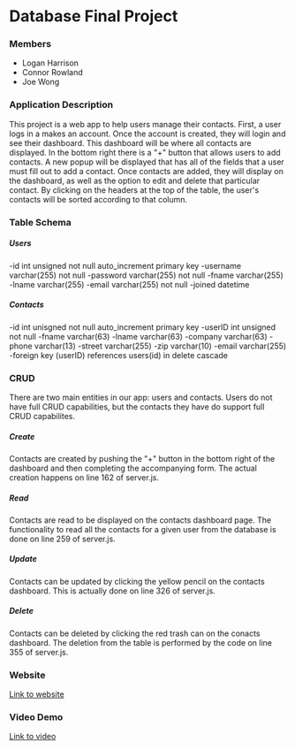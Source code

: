 # Database Final Project
### Members
* Logan Harrison
* Connor Rowland
* Joe Wong

### Application Description
This project is a web app to help users manage their contacts. First, a user logs in a makes an account. Once the account is created, they will login and see their dashboard. This dashboard will be where all contacts are displayed. In the bottom right there is a "+" button that allows users to add contacts. A new popup will be displayed that has all of the fields that a user must fill out to add a contact. Once contacts are added, they will display on the dashboard, as well as the option to edit and delete that particular contact. By clicking on the headers at the top of the table, the user's contacts will be sorted according to that column. 

### Table Schema
##### Users
-id int unsigned not null auto_increment primary key
-username varchar(255) not null
-password varchar(255) not null
-fname varchar(255)
-lname varchar(255)
-email varchar(255) not null
-joined datetime

##### Contacts
-id int unisgned not null auto_increment primary key
-userID int unsigned not null
-fname varchar(63)
-lname varchar(63)
-company varchar(63)
-phone varchar(13)
-street varchar(255)
-zip varchar(10)
-email varchar(255)
-foreign key (userID) references users(id) in delete cascade

### CRUD
There are two main entities in our app: users and contacts. Users do not have full CRUD capabilities, but the contacts they have do support full CRUD capabilites.
##### Create
Contacts are created by pushing the "+" button in the bottom right of the dashboard and then completing the accompanying form. The actual creation happens on line 162 of server.js.
##### Read
Contacts are read to be displayed on the contacts dashboard page. The functionality to read all the contacts for a given user from the database is done on line 259 of server.js.
##### Update
Contacts can be updated by clicking the yellow pencil on the contacts dashboard. This is actually done on line 326 of server.js.
##### Delete
Contacts can be deleted by clicking the red trash can on the conacts dashboard. The deletion from the table is performed by the code on line 355 of server.js.

### Website
[Link to website](http://ec2-52-72-121-61.compute-1.amazonaws.com:3000)

### Video Demo
[Link to video](https://youtu.be/pqNncVIm2Ls)

